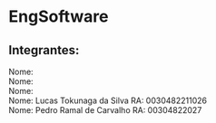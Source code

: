 # EngSoftware
## Integrantes:
Nome:  <br/>
Nome: <br/>
Nome:<br/> 
Nome: Lucas Tokunaga da Silva RA: 0030482211026<br/>
Nome: Pedro Ramal de Carvalho  RA: 00304822027<br/>

